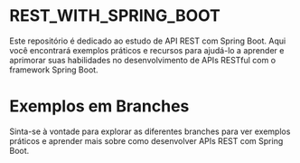# REST_WITH_SPRING_BOOT
Este repositório é dedicado ao estudo de API REST com Spring Boot. 
Aqui você encontrará exemplos práticos e recursos para ajudá-lo a aprender e aprimorar suas habilidades no desenvolvimento de APIs RESTful com o framework Spring Boot.

# Exemplos em Branches

Sinta-se à vontade para explorar as diferentes branches para ver exemplos práticos e aprender mais sobre como desenvolver APIs REST com Spring Boot.

